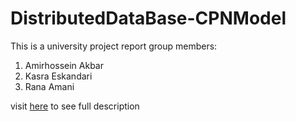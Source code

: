 # DistributedDataBase-CPNModel
This is a university project report
group members:
1. Amirhossein Akbar
2. Kasra Eskandari
3. Rana Amani

visit [here](https://kkasra12.github.io/DistributedDataBase-CPNModel) to see full description 

